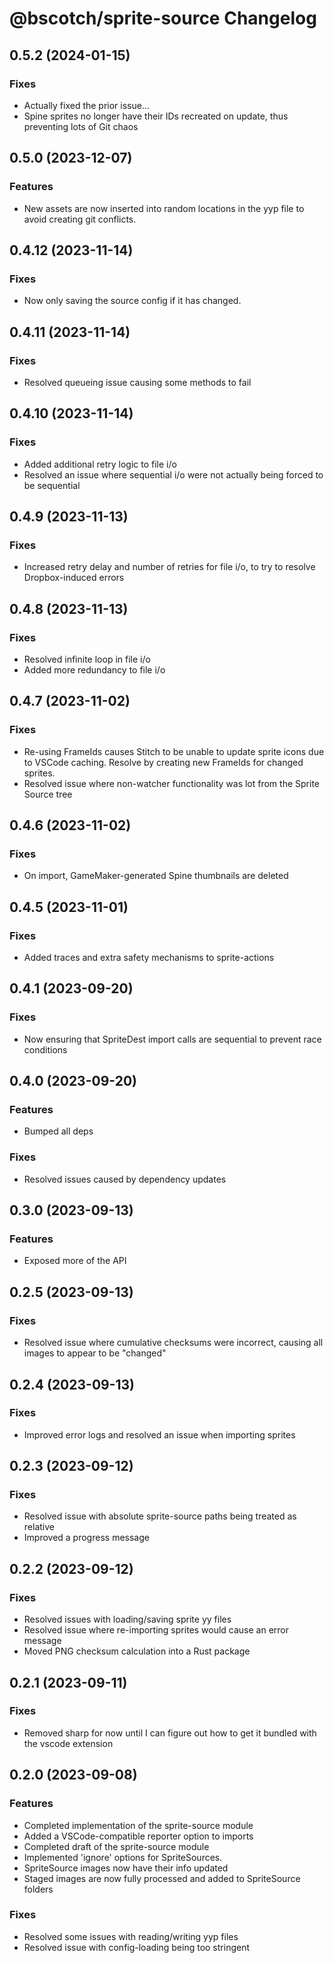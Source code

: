 # @bscotch/sprite-source Changelog

## 0.5.2 (2024-01-15)

### Fixes

- Actually fixed the prior issue...
- Spine sprites no longer have their IDs recreated on update, thus preventing lots of Git chaos

## 0.5.0 (2023-12-07)

### Features

- New assets are now inserted into random locations in the yyp file to avoid creating git conflicts.

## 0.4.12 (2023-11-14)

### Fixes

- Now only saving the source config if it has changed.

## 0.4.11 (2023-11-14)

### Fixes

- Resolved queueing issue causing some methods to fail

## 0.4.10 (2023-11-14)

### Fixes

- Added additional retry logic to file i/o
- Resolved an issue where sequential i/o were not actually being forced to be sequential

## 0.4.9 (2023-11-13)

### Fixes

- Increased retry delay and number of retries for file i/o, to try to resolve Dropbox-induced errors

## 0.4.8 (2023-11-13)

### Fixes

- Resolved infinite loop in file i/o
- Added more redundancy to file i/o

## 0.4.7 (2023-11-02)

### Fixes

- Re-using FrameIds causes Stitch to be unable to update sprite icons due to VSCode caching. Resolve by creating new FrameIds for changed sprites.
- Resolved issue where non-watcher functionality was lot from the Sprite Source tree

## 0.4.6 (2023-11-02)

### Fixes

- On import, GameMaker-generated Spine thumbnails are deleted

## 0.4.5 (2023-11-01)

### Fixes

- Added traces and extra safety mechanisms to sprite-actions

## 0.4.1 (2023-09-20)

### Fixes

- Now ensuring that SpriteDest import calls are sequential to prevent race conditions

## 0.4.0 (2023-09-20)

### Features

- Bumped all deps

### Fixes

- Resolved issues caused by dependency updates

## 0.3.0 (2023-09-13)

### Features

- Exposed more of the API

## 0.2.5 (2023-09-13)

### Fixes

- Resolved issue where cumulative checksums were incorrect, causing all images to appear to be "changed"

## 0.2.4 (2023-09-13)

### Fixes

- Improved error logs and resolved an issue when importing sprites

## 0.2.3 (2023-09-12)

### Fixes

- Resolved issue with absolute sprite-source paths being treated as relative
- Improved a progress message

## 0.2.2 (2023-09-12)

### Fixes

- Resolved issues with loading/saving sprite yy files
- Resolved issue where re-importing sprites would cause an error message
- Moved PNG checksum calculation into a Rust package

## 0.2.1 (2023-09-11)

### Fixes

- Removed sharp for now until I can figure out how to get it bundled with the vscode extension

## 0.2.0 (2023-09-08)

### Features

- Completed implementation of the sprite-source module
- Added a VSCode-compatible reporter option to imports
- Completed draft of the sprite-source module
- Implemented 'ignore' options for SpriteSources.
- SpriteSource images now have their info updated
- Staged images are now fully processed and added to SpriteSource folders

### Fixes

- Resolved some issues with reading/writing yyp files
- Resolved issue with config-loading being too stringent